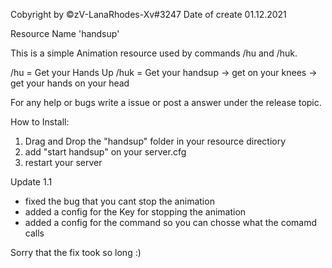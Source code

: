 Cobyright by ©zV-LanaRhodes-Xv#3247
Date of create 01.12.2021

Resource Name 'handsup'

This is a simple Animation resource used by commands /hu and /huk.

/hu = Get your Hands Up
/huk = Get your handsup -> get on your knees -> get your hands on your head

For any help or bugs write a issue or post a answer under the release topic.

How to Install:
1. Drag and Drop the "handsup" folder in your resource directiory
2. add "start handsup" on your server.cfg
3. restart your server


Update 1.1
- fixed the bug that you cant stop the animation
- added a config for the Key for stopping the animation
- added a config for the command so you can chosse what the comamd calls

Sorry that the fix took so long :)
